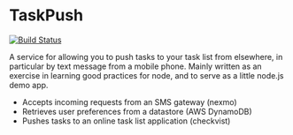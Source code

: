 TaskPush
========
[![Build Status](https://travis-ci.org/hgcummings/taskpush.png?branch=master)](https://travis-ci.org/hgcummings/taskpush)

A service for allowing you to push tasks to your task list from elsewhere, in particular by text message from a mobile
phone. Mainly written as an exercise in learning good practices for node, and to serve as a little node.js demo app.

* Accepts incoming requests from an SMS gateway (nexmo)
* Retrieves user preferences from a datastore (AWS DynamoDB)
* Pushes tasks to an online task list application (checkvist)